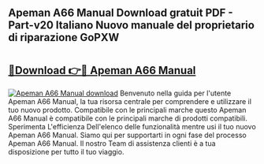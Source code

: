 ## Apeman A66 Manual Download gratuit PDF - Part-v20 Italiano Nuovo manuale del proprietario di riparazione GoPXW

# <h2><a href="http://dfgaa04.blite.top/?on=Apeman+A66+Manual">🔗Download 👉🔴 Apeman A66 Manual</a></h2>

[![Apeman A66 Manual download](https://i.imgur.com/lujVjoI.png)](http://dfgaa04.blite.top/?on=Apeman+A66+Manual)
Benvenuto nella guida per l'utente Apeman A66 Manual, la tua risorsa centrale per comprendere e utilizzare il tuo nuovo prodotto. Compatibile con le principali marche questo Apeman A66 Manual è compatibile con le principali marche di prodotti compatibili. Sperimenta L'efficienza Dell'elenco delle funzionalità mentre usi il tuo nuovo Apeman A66 Manual. Siamo qui per supportarti in ogni fase del processo Apeman A66 Manual. Il nostro Team di assistenza clienti è a tua disposizione per tutto il tuo viaggio.
